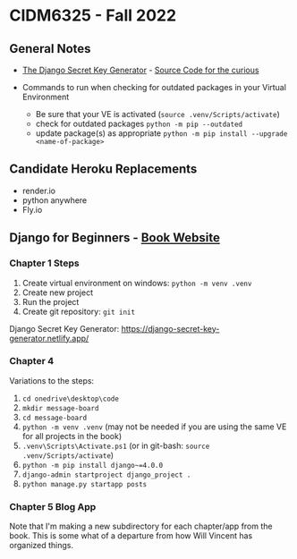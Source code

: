 # CIDM6325 - Fall 2022

## General Notes
* [The Django Secret Key Generator](https://django-secret-key-generator.netlify.app/) - [Source Code for the curious](https://github.com/RealOrangeOne/django-secret-key-generator)

* Commands to run when checking for outdated packages in your Virtual Environment
    * Be sure that your VE is activated (`source .venv/Scripts/activate`)
    * check for outdated packages `python -m pip --outdated`
    * update package(s) as appropriate `python -m pip install --upgrade <name-of-package>`

## Candidate Heroku Replacements
* render.io
* python anywhere
* Fly.io

## Django for Beginners - [Book Website](https://djangoforbeginners.com/)
### Chapter 1 Steps
1. Create virtual environment on windows: `python -m venv .venv`
2. Create new project
3. Run the project
4. Create git repository: `git init`

Django Secret Key Generator: https://django-secret-key-generator.netlify.app/

### Chapter 4

Variations to the steps:
1. `cd onedrive\desktop\code`
1. `mkdir message-board`
1. `cd message-board`
1. `python -m venv .venv` (may not be needed if you are using the same VE for all projects in the book)
1. `.venv\Scripts\Activate.ps1` (or in git-bash: `source .venv/Scripts/activate`)
1. `python -m pip install django~=4.0.0`
1. `django-admin startproject django_project .`
1. `python manage.py startapp posts`

### Chapter 5 Blog App

Note that I'm making a new subdirectory for each chapter/app from the book.  This is some what of a departure from how Will Vincent has organized things.

